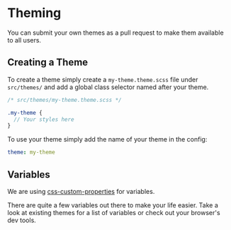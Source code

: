 # Theming

You can submit your own themes as a pull request to make them available to all users.

## Creating a Theme

To create a theme simply create a `my-theme.theme.scss` file under `src/themes/`
and add a global class selector named after your theme.

```scss
/* src/themes/my-theme.theme.scss */

.my-theme {
  // Your styles here
}
```

To use your theme simply add the name of your theme in the config:

```yaml
theme: my-theme
```

## Variables

We are using [css-custom-properties](https://developer.mozilla.org/en-US/docs/Web/CSS/--*) for variables.

There are quite a few variables out there to make your life easier.
Take a look at existing themes for a list of variables or check out
your browser's dev tools.
